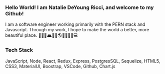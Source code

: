 ### Hello World! I am Natalie DeYoung Ricci, and welcome to my Github!

I am a software engineer working primarily with the PERN stack and Javascript. Through my work, I hope to make the world a better, more beautiful place.  👩‍💻🦄🏔🌳🎨🌎✨🌊🪷🌈💻 

### Tech Stack

JavaScript, Node, React, Redux, Express, PostgresSQL, Sequelize, HTML5, CSS3, MaterialUI, Boostrap, VSCode, Github, Chart.js
